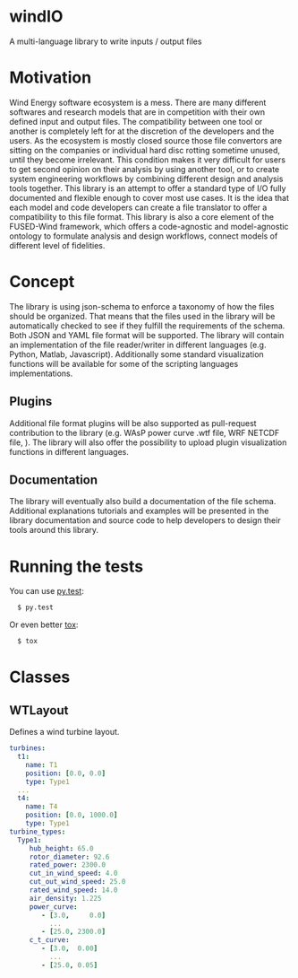 # windIO
A multi-language library to write inputs / output files

# Motivation
Wind Energy software ecosystem is a mess. There are many different softwares and
research models that are in competition with their own defined input and output
files. The compatibility between one tool or another is completely left for at the
discretion of the developers and the users. As the ecosystem is mostly closed source
those file convertors are sitting on the companies or individual hard disc rotting
sometime unused, until they become irrelevant. This condition makes it very difficult
for users to get second opinion on their analysis by using another tool, or to
create system engineering workflows by combining different design and analysis
tools together.
This library is an attempt to offer a standard type of I/O fully documented and
flexible enough to cover most use cases. It is the idea that each model and  code
developers can create a file translator to offer a compatibility to this file format.
This library is also a core element of the FUSED-Wind framework, which offers a
code-agnostic and model-agnostic ontology to formulate analysis and design workflows, connect models of different level of fidelities.

# Concept
The library is using json-schema to enforce a taxonomy of how the files should be
organized. That means that the files used in the library will be automatically
checked to see if they fulfill the requirements of the schema. Both JSON and
YAML file format will be supported.
The library will contain an implementation of the file reader/writer in different
languages (e.g. Python, Matlab, Javascript).
Additionally some standard visualization functions will be available for some of
the scripting languages implementations.

## Plugins
Additional file format plugins will be also
supported as pull-request contribution to the library (e.g. WAsP power curve .wtf
file, WRF NETCDF file, ).
The library will also offer the possibility to upload plugin visualization functions
in different languages.

## Documentation
The library will eventually also build a documentation of the file schema.
Additional explanations tutorials and examples will be presented in the library documentation and source code to help developers to design their tools around this library.

# Running the tests
You can use [py.test](http://pytest.org/latest/):

```bash
  $ py.test
```

Or even better [tox](https://testrun.org/tox/latest/):
```bash
  $ tox
```

# Classes
## WTLayout
Defines a wind turbine layout.

```yaml
turbines:
  t1:
    name: T1
    position: [0.0, 0.0]
    type: Type1
  ...
  t4:
    name: T4
    position: [0.0, 1000.0]
    type: Type1
turbine_types:
  Type1:
     hub_height: 65.0
     rotor_diameter: 92.6
     rated_power: 2300.0
     cut_in_wind_speed: 4.0
     cut_out_wind_speed: 25.0
     rated_wind_speed: 14.0
     air_density: 1.225
     power_curve:
        - [3.0,     0.0]
          ...
        - [25.0, 2300.0]
     c_t_curve:
        - [3.0,  0.00]
          ...
        - [25.0, 0.05]

```
